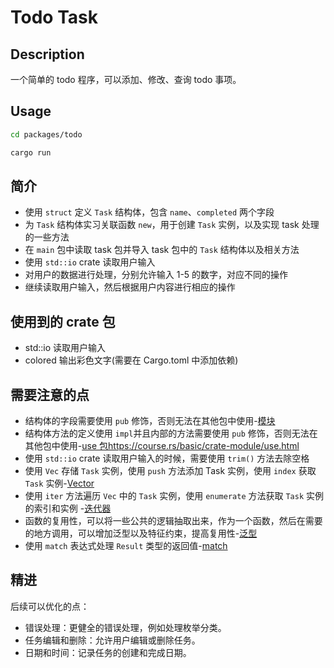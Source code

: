# Todo Task

## Description

一个简单的 todo 程序，可以添加、修改、查询 todo 事项。

## Usage

```bash
cd packages/todo

cargo run
```

## 简介

- 使用 `struct` 定义 `Task` 结构体，包含 `name`、`completed` 两个字段
- 为 `Task` 结构体实习关联函数 `new`，用于创建 `Task` 实例，以及实现 task 处理的一些方法
- 在 `main` 包中读取 task 包并导入 task 包中的 `Task` 结构体以及相关方法
- 使用 `std::io` crate 读取用户输入
- 对用户的数据进行处理，分别允许输入 1-5 的数字，对应不同的操作
- 继续读取用户输入，然后根据用户内容进行相应的操作

## 使用到的 crate 包

- std::io 读取用户输入
- colored 输出彩色文字(需要在 Cargo.toml 中添加依赖)

## 需要注意的点

- 结构体的字段需要使用 `pub` 修饰，否则无法在其他包中使用-[模块](https://course.rs/basic/crate-module/module.html#%E6%A8%A1%E5%9D%97%E6%A0%91)
- 结构体方法的定义使用 `impl`并且内部的方法需要使用 `pub` 修饰，否则无法在其他包中使用-[use 包]()https://course.rs/basic/crate-module/use.html
- 使用 `std::io` crate 读取用户输入的时候，需要使用 `trim()` 方法去除空格
- 使用 `Vec` 存储 `Task` 实例，使用 `push` 方法添加 Task 实例，使用 `index` 获取 `Task` 实例-[Vector](https://course.rs/basic/collections/vector.html)
- 使用 `iter` 方法遍历 `Vec` 中的 `Task` 实例，使用 `enumerate` 方法获取 `Task` 实例的索引和实例 -[迭代器](https://course.rs/advance/functional-programing/iterator.html)
- 函数的复用性，可以将一些公共的逻辑抽取出来，作为一个函数，然后在需要的地方调用，可以增加泛型以及特征约束，提高复用性-[泛型](https://course.rs/basic/generic/generic.html)
- 使用 `match` 表达式处理 `Result` 类型的返回值-[match](https://course.rs/basic/match-pattern/match-if-let.html)

## 精进

后续可以优化的点：

- 错误处理：更健全的错误处理，例如处理枚举分类。
- 任务编辑和删除：允许用户编辑或删除任务。
- 日期和时间：记录任务的创建和完成日期。
